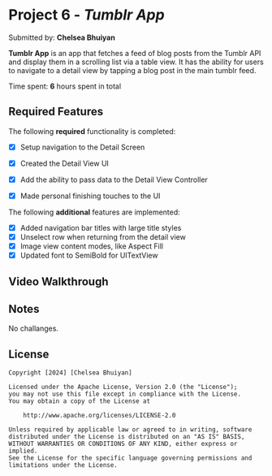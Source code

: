 # Project 6 - *Tumblr App*

Submitted by: **Chelsea Bhuiyan**

**Tumblr App** is an app that fetches a feed of blog posts from the Tumblr API and display them in a scrolling list via a table view. It has the ability for users to navigate to a detail view by tapping a blog post in the main tumblr feed.

Time spent: **6** hours spent in total

## Required Features

The following **required** functionality is completed:

- [x] Setup navigation to the Detail Screen
- [x] Created the Detail View UI
- [x] Add the ability to pass data to the Detail View Controller
- [x] Made personal finishing touches to the UI


The following **additional** features are implemented:

- [x] Added navigation bar titles with large title styles
- [x] Unselect row when returning from the detail view
- [x] Image view content modes, like Aspect Fill
- [x] Updated font to SemiBold for UITextView

## Video Walkthrough



## Notes

No challanges.

## License

    Copyright [2024] [Chelsea Bhuiyan]

    Licensed under the Apache License, Version 2.0 (the "License");
    you may not use this file except in compliance with the License.
    You may obtain a copy of the License at

        http://www.apache.org/licenses/LICENSE-2.0

    Unless required by applicable law or agreed to in writing, software
    distributed under the License is distributed on an "AS IS" BASIS,
    WITHOUT WARRANTIES OR CONDITIONS OF ANY KIND, either express or implied.
    See the License for the specific language governing permissions and
    limitations under the License.
